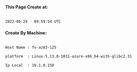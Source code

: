 
   
#### This Page Create at:

```bash

2022-06-29 - 09:59:54 UTC

```

#### Create By Machine:

```bash

Host Name : fv-az83-125

platform  : Linux-5.13.0-1031-azure-x86_64-with-glibc2.31

Ip Local  : 10.1.0.150

```

